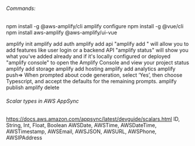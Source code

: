 ###### Commands:
npm install -g @aws-amplify/cli
amplify configure
npm install -g @vue/cli
npm install aws-amplify @aws-amplify/ui-vue

amplify init
amplify add auth
amplify add api
"amplify add <category>" will allow you to add features like user login or a backend API
"amplify status" will show you what you've added already and if it's locally configured or deployed
"amplify console" to open the Amplify Console and view your project status
amplify add storage
amplify add hosting
amplify add analytics
amplify push=> When prompted about code generation, select ‘Yes’, then choose Typescript, and accept the defaults for the remaining prompts.
amplify publish
amplify delete

###### Scalar types in AWS AppSync
https://docs.aws.amazon.com/appsync/latest/devguide/scalars.html
ID, String, Int, Float, Boolean
AWSDate, AWSTime, AWSDateTime, AWSTimestamp, AWSEmail, AWSJSON, AWSURL, AWSPhone, AWSIPAddress